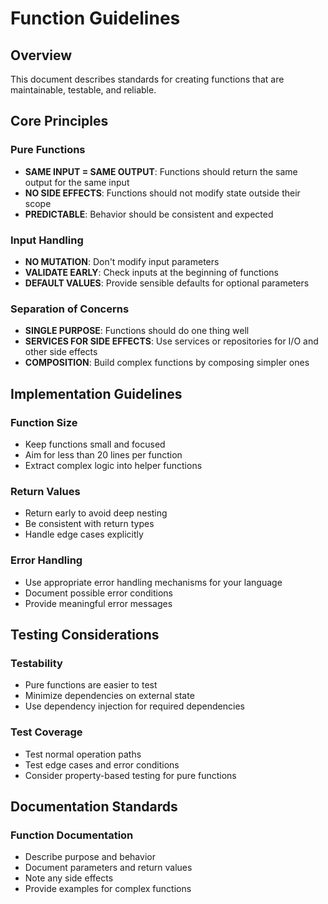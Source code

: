 # Function Guidelines

## Overview

This document describes standards for creating functions that are maintainable, testable, and reliable.

## Core Principles

### Pure Functions
- **SAME INPUT = SAME OUTPUT**: Functions should return the same output for the same input
- **NO SIDE EFFECTS**: Functions should not modify state outside their scope
- **PREDICTABLE**: Behavior should be consistent and expected

### Input Handling
- **NO MUTATION**: Don't modify input parameters
- **VALIDATE EARLY**: Check inputs at the beginning of functions
- **DEFAULT VALUES**: Provide sensible defaults for optional parameters

### Separation of Concerns
- **SINGLE PURPOSE**: Functions should do one thing well
- **SERVICES FOR SIDE EFFECTS**: Use services or repositories for I/O and other side effects
- **COMPOSITION**: Build complex functions by composing simpler ones

## Implementation Guidelines

### Function Size
- Keep functions small and focused
- Aim for less than 20 lines per function
- Extract complex logic into helper functions

### Return Values
- Return early to avoid deep nesting
- Be consistent with return types
- Handle edge cases explicitly

### Error Handling
- Use appropriate error handling mechanisms for your language
- Document possible error conditions
- Provide meaningful error messages

## Testing Considerations

### Testability
- Pure functions are easier to test
- Minimize dependencies on external state
- Use dependency injection for required dependencies

### Test Coverage
- Test normal operation paths
- Test edge cases and error conditions
- Consider property-based testing for pure functions

## Documentation Standards

### Function Documentation
- Describe purpose and behavior
- Document parameters and return values
- Note any side effects
- Provide examples for complex functions
